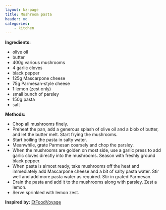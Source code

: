 ```yaml
---
layout: kz-page
title: Mushroom pasta
header: no
categories:
    - kitchen
---
```


**Ingredients:**

* olive oil
* butter
* 400g various mushrooms
* 4 garlic cloves
* black pepper
* 125g Mascarpone cheese
* 75g Parmesan-style cheese
* 1 lemon (zest only)
* small bunch of parsley
<nbsp></nbsp>
* 150g pasta
* salt


**Methods:**

* Chop all mushrooms finely.
* Preheat the pan, add a generous splash of olive oil and a blob of butter, and let the butter melt. Start frying the mushrooms.
* Start boiling the pasta in salty water.
* Meanwhile, grate Parmesan coarsely and chop the parsley.
* When the mushrooms are golden on most side, use a garlic press to add garlic cloves directly into the mushrooms. Season with freshly ground black pepper.
* When pasta is almost ready, take mushrooms off the heat and immediately add Mascarpone cheese and a bit of salty pasta water. Stir well and add more pasta water as required. Stir in grated Parmesan.
* Drain the pasta and add it to the mushrooms along with parsley. Zest a lemon.
* Serve sprinkled with lemon zest.

**Inspired by:** [EtFoodVoyage](https://www.etfoodvoyage.com/truffle-mushroom-mascarpone-pasta-recipe/)
